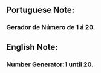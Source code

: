 ## Portuguese Note:
### Gerador de Número de 1 á 20.
## English Note:
### Number Generator:1 until 20.
